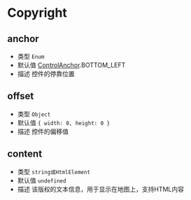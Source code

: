 # Copyright

## anchor
* 类型 `Enum`
* 默认值 [ControlAnchor](/guide/constants.html#controlanchor).BOTTOM_LEFT
* 描述 控件的停靠位置

## offset
* 类型 `Object`
* 默认值 `{ width: 0, height: 0 }`
* 描述 控件的偏移值

## content
* 类型 `string或HtmlElement`
* 默认值 `undefined`
* 描述 该版权的文本信息，用于显示在地图上，支持HTML内容
